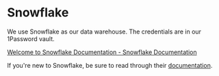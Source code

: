# Snowflake

We use Snowflake as our data warehouse. The credentials are in our 1Password vault.

[Welcome to Snowflake Documentation - Snowflake Documentation](https://docs.snowflake.net/manuals/index.html)

If you're new to Snowflake, be sure to read through their [documentation](https://docs.snowflake.net/manuals/user-guide-intro.html).